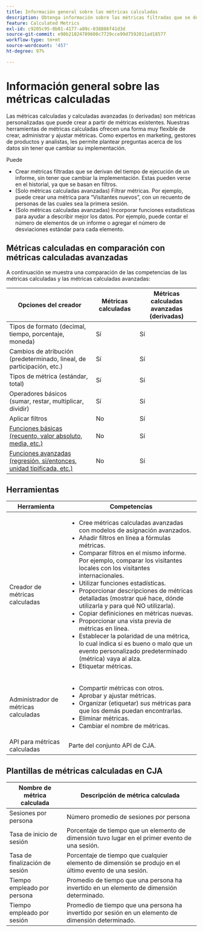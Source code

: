 ```yaml
---
title: Información general sobre las métricas calculadas
description: Obtenga información sobre las métricas filtradas que se derivan del tiempo de ejecución del informe.
feature: Calculated Metrics
exl-id: c9205c95-8b01-4177-a89c-038886f41d3d
source-git-commit: e98b21824789600c7729cce99d7592011ad18577
workflow-type: tm+mt
source-wordcount: '457'
ht-degree: 97%

---
```


# Información general sobre las métricas calculadas

Las métricas calculadas y calculadas avanzadas (o derivadas) son métricas personalizadas que puede crear a partir de métricas existentes. Nuestras herramientas de métricas calculadas ofrecen una forma muy flexible de crear, administrar y ajustar métricas. Como expertos en marketing, gestores de productos y analistas, les permite plantear preguntas acerca de los datos sin tener que cambiar su implementación.  

Puede

* Crear métricas filtradas que se derivan del tiempo de ejecución de un informe, sin tener que cambiar la implementación. Estas pueden verse en el historial, ya que se basan en filtros.
* (Solo métricas calculadas avanzadas) Filtrar métricas. Por ejemplo, puede crear una métrica para “Visitantes nuevos”, con un recuento de personas de las cuales sea la primera sesión.
* (Solo métricas calculadas avanzadas) Incorporar funciones estadísticas para ayudar a describir mejor los datos. Por ejemplo, puede contar el número de elementos de un informe o agregar el número de desviaciones estándar para cada elemento.

## Métricas calculadas en comparación con métricas calculadas avanzadas

A continuación se muestra una comparación de las competencias de las métricas calculadas y las métricas calculadas avanzadas:

| Opciones del creador | Métricas calculadas | Métricas calculadas avanzadas (derivadas) |
|---|---|---|
| Tipos de formato (decimal, tiempo, porcentaje, moneda) | Sí | Sí |
| Cambios de atribución (predeterminado, lineal, de participación, etc.) | Sí | Sí |
| Tipos de métrica (estándar, total) | Sí | Sí |
| Operadores básicos (sumar, restar, multiplicar, dividir) | Sí | Sí |
| Aplicar filtros | No | Sí |
| [Funciones básicas (recuento, valor absoluto, media, etc.)](/help/components/calc-metrics/cm-functions.md) | No | Sí |
| [Funciones avanzadas (regresión, si/entonces, unidad tipificada, etc.)](/help/components/calc-metrics/cm-adv-functions.md) | No | Sí |

## Herramientas

| Herramienta | Competencias |
|--- |--- |
| Creador de métricas calculadas | <ul><li>Cree métricas calculadas avanzadas con modelos de asignación avanzados.</li><li>Añadir filtros en línea a fórmulas métricas.</li><li>Comparar filtros en el mismo informe. Por ejemplo, comparar los visitantes locales con los visitantes internacionales.</li><li>Utilizar funciones estadísticas.</li><li> Proporcionar descripciones de métricas detalladas (mostrar qué hace, dónde utilizarla y para qué NO utilizarla).</li><li>Copiar definiciones en métricas nuevas.</li><li>Proporcionar una vista previa de métricas en línea.</li><li>Establecer la polaridad de una métrica, lo cual indica si es bueno o malo que un evento personalizado predeterminado (métrica) vaya al alza.</li><li>Etiquetar métricas.</li></ul> |
| Administrador de métricas calculadas | <ul><li>Compartir métricas con otros.</li><li>Aprobar y ajustar métricas.</li><li>Organizar (etiquetar) sus métricas para que los demás puedan encontrarlas.</li><li>Eliminar métricas.</li><li>Cambiar el nombre de métricas.</li></ul> |
| API para métricas calculadas | Parte del conjunto API de CJA. |

## Plantillas de métricas calculadas en CJA

| Nombre de métrica calculada | Descripción de métrica calculada |
| --- | --- |
| Sesiones por persona | Número promedio de sesiones por persona |
| Tasa de inicio de sesión | Porcentaje de tiempo que un elemento de dimensión tuvo lugar en el primer evento de una sesión. |
| Tasa de finalización de sesión | Porcentaje de tiempo que cualquier elemento de dimensión se produjo en el último evento de una sesión. |
| Tiempo empleado por persona | Promedio de tiempo que una persona ha invertido en un elemento de dimensión determinado. |
| Tiempo empleado por sesión | Promedio de tiempo que una persona ha invertido por sesión en un elemento de dimensión determinado. |
